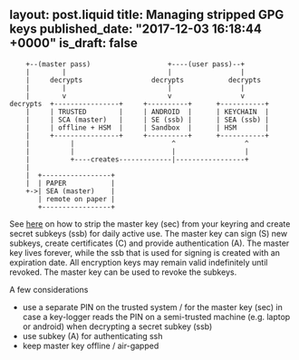 layout: post.liquid
title: Managing stripped GPG keys
published_date: "2017-12-03 16:18:44 +0000"
is_draft: false
---

```
    +--(master pass)                   +----(user pass)--+
    |        |                         |                 |
    |     decrypts                 decrypts           decrypts
    |        |                         |                 |
    |        v                         v                 v
decrypts  +----------------+     +----------+      +-----------+
    |     | TRUSTED        |     | ANDROID  |      | KEYCHAIN  |
    |     | SCA (master)   |     | SE (ssb) |      | SEA (ssb) |
    |     | offline + HSM  |     | Sandbox  |      | HSM       |
    |     +----------------+     +----------+      +-----------+
    |          |                        ^                 ^
    |          |                        |                 |
    |          +----creates-------------|-----------------+
    |
    |  +-----------------+
    |  | PAPER           |
    +->| SEA (master)    |
       | remote on paper |
       +-----------------+
```

See [here](https://www.void.gr/kargig/blog/2013/12/02/creating-a-new-gpg-key-with-subkeys/) on how to strip the master key (sec) from your keyring and create secret subkeys (ssb) for daily active use.
The master key can sign (S) new subkeys, create certificates (C) and provide authentication (A).
The master key lives forever, while the ssb that is used for signing is created with an expiration date.
All encryption keys may remain valid indefinitely until revoked.
The master key can be used to revoke the subkeys.

A few considerations

- use a separate PIN on the trusted system / for the master key (sec) in case a key-logger reads the PIN on a semi-trusted machine (e.g. laptop or android) when decrypting a secret subkey (ssb)
- use subkey (A) for authenticating ssh
- keep master key offline / air-gapped
